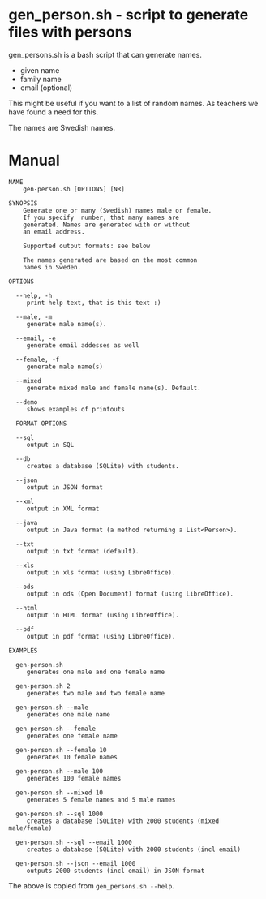 # gen_person.sh - script to generate files with persons

gen_persons.sh is a bash script that can generate names.

* given name
* family name
* email (optional)

This might be useful if you want to a list of random names. As
teachers we have found a need for this.

The names are Swedish names.

# Manual

~~~
NAME
    gen-person.sh [OPTIONS] [NR] 

SYNOPSIS
    Generate one or many (Swedish) names male or female.
    If you specify  number, that many names are
    generated. Names are generated with or without
    an email address.

    Supported output formats: see below

    The names generated are based on the most common
    names in Sweden.

OPTIONS

  --help, -h 
     print help text, that is this text :) 

  --male, -m 
     generate male name(s).

  --email, -e 
     generate email addesses as well

  --female, -f 
     generate male name(s)

  --mixed 
     generate mixed male and female name(s). Default.

  --demo 
     shows examples of printouts

  FORMAT OPTIONS

  --sql 
     output in SQL

  --db 
     creates a database (SQLite) with students.

  --json 
     output in JSON format

  --xml 
     output in XML format

  --java 
     output in Java format (a method returning a List<Person>).

  --txt 
     output in txt format (default).

  --xls 
     output in xls format (using LibreOffice).

  --ods 
     output in ods (Open Document) format (using LibreOffice).

  --html 
     output in HTML format (using LibreOffice).

  --pdf 
     output in pdf format (using LibreOffice).

EXAMPLES

  gen-person.sh
     generates one male and one female name

  gen-person.sh 2
     generates two male and two female name

  gen-person.sh --male
     generates one male name

  gen-person.sh --female
     generates one female name

  gen-person.sh --female 10
     generates 10 female names

  gen-person.sh --male 100
     generates 100 female names

  gen-person.sh --mixed 10
     generates 5 female names and 5 male names

  gen-person.sh --sql 1000
     creates a database (SQLite) with 2000 students (mixed male/female)

  gen-person.sh --sql --email 1000
     creates a database (SQLite) with 2000 students (incl email)

  gen-person.sh --json --email 1000
     outputs 2000 students (incl email) in JSON format

~~~

The above is copied from ```gen_persons.sh --help```.

